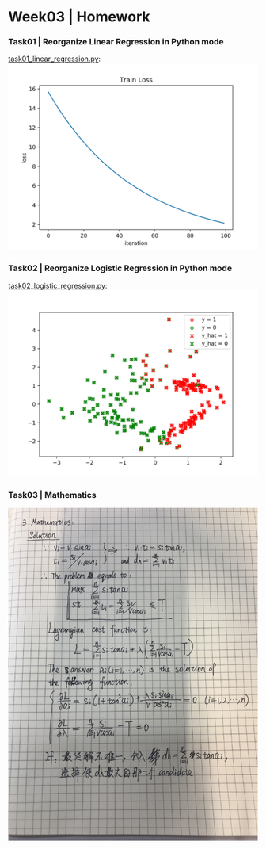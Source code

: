 # Week03 | Homework

### Task01 | Reorganize Linear Regression in Python mode
[task01_linear_regression.py](https://github.com/GGGHSL/Deep-Learning-CV-master/blob/master/week03/homework/task01_Reorganize_Linear_Regression_in_Python_mode/task01_linear_regression.py):  
![Linear regression training loss example](https://github.com/GGGHSL/Deep-Learning-CV-master/blob/master/week03/homework/task01_Reorganize_Linear_Regression_in_Python_mode/train_loss_example.jpg?raw=true)

### Task02 | Reorganize Logistic Regression in Python mode
[task02_logistic_regression.py](https://github.com/GGGHSL/Deep-Learning-CV-master/blob/master/week03/homework/task02_Reorganize_Logistic_Regression_in_Python_mode/task02_logistic_regression.py):  
![Classification result example](https://github.com/GGGHSL/Deep-Learning-CV-master/blob/master/week03/homework/task02_Reorganize_Logistic_Regression_in_Python_mode/classification_result_example.jpg?raw=true)

### Task03 | Mathematics
![Lagrange cost funtion](https://github.com/GGGHSL/Deep-Learning-CV-master/blob/master/week03/homework/task03_Mathematics_problem.jpg?raw=true)
